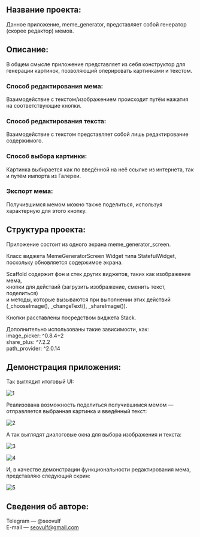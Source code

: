 ## **Название проекта:**
Данное приложение, meme_generator, представляет собой генератор (скорее редактор) мемов.<br>

## **Описание:**
В общем смысле приложение представляет из себя конструктор для генерации картинок, позволяющий оперировать картинками и текстом.<br>

### **Способ редактирования мема:**
Взаимодействие с текстом/изображением происходит путём нажатия на соответствующие кнопки.<br>

### **Способ редактирования текста:**
Взаимодействие с текстом представляет собой лишь редактирование содержимого.<br>

### **Способ выбора картинки:**
Картинка выбирается как по введённой на неё ссылке из интернета, так и путём импорта из Галереи.<br>

### **Экспорт мема:**
Получившимся мемом можно также поделиться, используя характерную для этого кнопку.<br>

## **Структура проекта:**
Приложение состоит из одного экрана meme_generator_screen.<br>

Класс виджета MemeGeneratorScreen Widget типа StatefulWidget, поскольку обновляется содержимое экрана.<br>

Scaffold содержит фон и стек других виджетов, таких как изображение мема,<br>
кнопки для действий (загрузить изображение, сменить текст, поделиться)<br>
и методы, которые вызываются при выполнении этих действий (_chooseImage(), _changeText(), _shareImage()).<br>

Кнопки расставлены посредством виджета Stack.<br>

Дополнительно использованы такие зависимости, как:<br>
  image_picker: ^0.8.4+2<br>
  share_plus: ^7.2.2<br>
  path_provider: ^2.0.14<br>

## **Демонстрация приложения:**

Так выглядит итоговый UI:

![1](https://github.com/se0v/surf-flutter-study-jam-5/assets/70705474/c146c6a3-4a73-454b-8b41-f7b2bd79f64a)
  
Реализована возможность поделиться получившимся мемом — отправляется выбранная картинка и введённый текст:

![2](https://github.com/se0v/surf-flutter-study-jam-5/assets/70705474/e5f9c1b8-0557-49c3-9b35-8396f8b8a4cf)

А так выглядят диалоговые окна для выбора изображения и текста:

![3](https://github.com/se0v/surf-flutter-study-jam-5/assets/70705474/48e1e638-5b2f-4233-8375-3bc4261c84f2)

![4](https://github.com/se0v/surf-flutter-study-jam-5/assets/70705474/9fb01e4f-4cee-4b62-b771-37a1e304581f)

И, в качестве демонстрации функциональности редактирования мема, представляю следующий скрин:

![5](https://github.com/se0v/surf-flutter-study-jam-5/assets/70705474/a4163914-702d-4b8d-9257-f593ac5e991b)

## **Сведения об авторе:**
Telegram — @seovulf<br>
E-mail — seovulf@gmail.com
